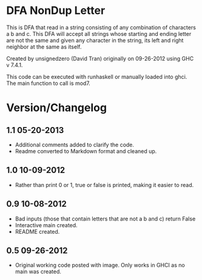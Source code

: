 # DFA NonDup Letter #

This is DFA that read in a string consisting of any combination of characters
a b and c. This DFA will accept all strings whose starting and ending letter
are not the same and given any character in the string, its left and right
neighbor at the same as itself.

Created by unsignedzero (David Tran) originally on 09-26-2012 using 
GHC v 7.4.1.

This code can be executed with runhaskell or manually loaded into ghci.
The main function to call is mod7.

# Version/Changelog #

## 1.1 05-20-2013 #
* Additional comments added to clarify the code.
* Readme converted to Markdown format and cleaned up.

## 1.0 10-09-2012 #
* Rather than print 0 or 1, true or false is printed, making it easier to read.

## 0.9 10-08-2012 #
* Bad inputs (those that contain letters that are not a b and c) return False
* Interactive main created.
* README created.

## 0.5 09-26-2012 #
* Original working code posted with image. 
  Only works in GHCI as no main was created.
